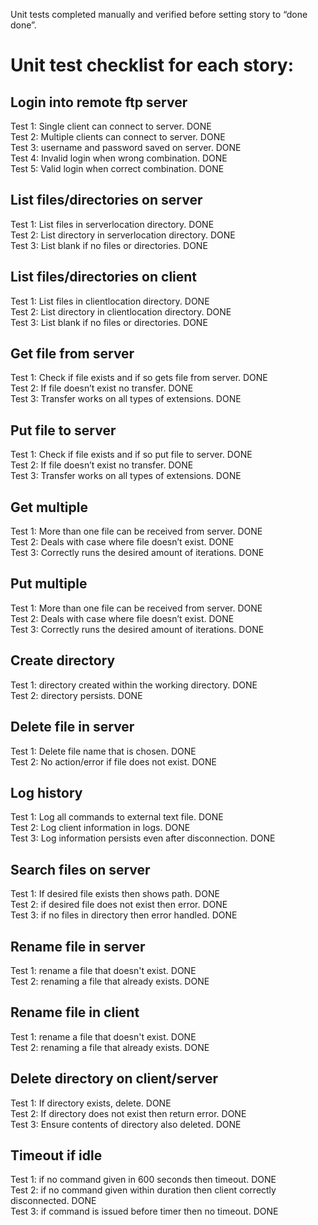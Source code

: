 Unit tests completed manually and verified before setting story to “done done”. 

# Unit test checklist for each story:

## Login into remote ftp server <br />
Test 1: Single client can connect to server. DONE <br />
Test 2: Multiple clients can connect to server. DONE<br />
Test 3: username and password saved on server. DONE<br />
Test 4: Invalid login when wrong combination. DONE<br />
Test 5: Valid login when correct combination. DONE<br />

## List files/directories on server<br />
Test 1: List files in serverlocation directory. DONE<br />
Test 2: List directory in serverlocation directory. DONE<br />
Test 3: List blank if no files or directories. DONE<br />

## List files/directories on client<br />
Test 1: List files in clientlocation directory. DONE<br />
Test 2: List directory in clientlocation directory. DONE<br />
Test 3: List blank if no files or directories. DONE<br />

## Get file from server<br />
Test 1: Check if file exists and if so gets file from server. DONE<br />
Test 2: If file doesn’t exist no transfer. DONE<br />
Test 3: Transfer works on all types of extensions. DONE<br />

## Put file to server<br />
Test 1: Check if file exists and if so put file to server. DONE<br />
Test 2: If file doesn’t exist no transfer. DONE<br />
Test 3: Transfer works on all types of extensions. DONE<br />

## Get multiple<br />
Test 1: More than one file can be received from server. DONE<br />
Test 2: Deals with case where file doesn’t exist. DONE<br />
Test 3: Correctly runs the desired amount of iterations. DONE<br />

## Put multiple<br />
Test 1: More than one file can be received from server. DONE<br />
Test 2: Deals with case where file doesn’t exist. DONE<br />
Test 3: Correctly runs the desired amount of iterations. DONE<br />

## Create directory<br />
Test 1: directory created within the working directory. DONE<br />
Test 2: directory persists. DONE<br />

## Delete file in server<br />
Test 1: Delete file name that is chosen. DONE<br />
Test 2: No action/error if file does not exist. DONE<br />

## Log history<br />
Test 1: Log all commands to external text file. DONE<br />
Test 2: Log client information in logs. DONE<br />
Test 3: Log information persists even after disconnection. DONE<br />

## Search files on server<br />
Test 1: If desired file exists then shows path. DONE<br />
Test 2: if desired file does not exist then error. DONE<br />
Test 3: if no files in directory then error handled. DONE<br />

## Rename file in server<br />
Test 1: rename a file that doesn't exist. DONE<br />
Test 2: renaming a file that already exists. DONE<br />

## Rename file in client<br />
Test 1: rename a file that doesn't exist. DONE<br />
Test 2: renaming a file that already exists. DONE<br />

## Delete directory on client/server<br />
Test 1: If directory exists, delete. DONE<br />
Test 2: If directory does not exist then return error. DONE<br />
Test 3: Ensure contents of directory also deleted. DONE<br />

## Timeout if idle<br />
Test 1: if no command given in 600 seconds then timeout. DONE<br />
Test 2: if no command given within duration then client correctly disconnected. DONE<br />
Test 3: if command is issued before timer then no timeout. DONE<br />
